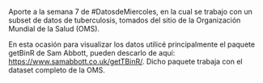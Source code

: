 
Aporte a la semana 7 de #DatosdeMiercoles, en la cual se trabajo con un subset de datos de tuberculosis, tomados del sitio de la Organización Mundial de la Salud (OMS).

En esta ocasión para visualizar los datos utilicé principalmente el paquete getBinR de Sam Abbott, pueden descarlo de aquí: https://www.samabbott.co.uk/getTBinR/. Dicho paquete trabaja con el dataset completo de la OMS.


